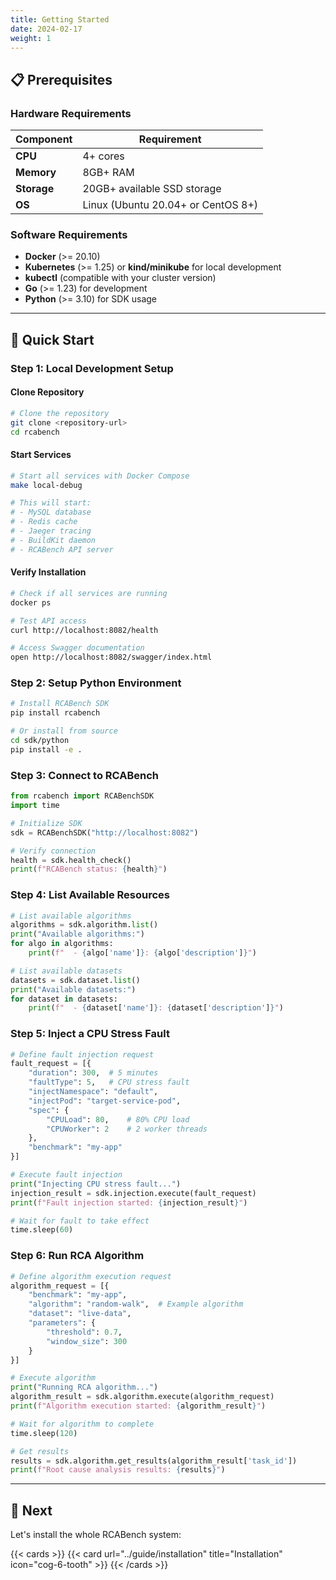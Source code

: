```yaml
---
title: Getting Started
date: 2024-02-17
weight: 1
---
```


## 📋 Prerequisites

### Hardware Requirements

| Component   | Requirement                        |
| ----------- | ---------------------------------- |
| **CPU**     | 4+ cores                           |
| **Memory**  | 8GB+ RAM                           |
| **Storage** | 20GB+ available SSD storage        |
| **OS**      | Linux (Ubuntu 20.04+ or CentOS 8+) |

### Software Requirements

- **Docker** (>= 20.10)
- **Kubernetes** (>= 1.25) or **kind/minikube** for local development
- **kubectl** (compatible with your cluster version)
- **Go** (>= 1.23) for development
- **Python** (>= 3.10) for SDK usage

---

## 🚀 Quick Start

### Step 1: Local Development Setup

#### Clone Repository

```bash
# Clone the repository
git clone <repository-url>
cd rcabench
```

#### Start Services

```bash
# Start all services with Docker Compose
make local-debug

# This will start:
# - MySQL database
# - Redis cache
# - Jaeger tracing
# - BuildKit daemon
# - RCABench API server
```

#### Verify Installation

```bash
# Check if all services are running
docker ps

# Test API access
curl http://localhost:8082/health

# Access Swagger documentation
open http://localhost:8082/swagger/index.html
```

### Step 2: Setup Python Environment

```bash
# Install RCABench SDK
pip install rcabench

# Or install from source
cd sdk/python
pip install -e .
```

### Step 3: Connect to RCABench

```python
from rcabench import RCABenchSDK
import time

# Initialize SDK
sdk = RCABenchSDK("http://localhost:8082")

# Verify connection
health = sdk.health_check()
print(f"RCABench status: {health}")
```

### Step 4: List Available Resources

```python
# List available algorithms
algorithms = sdk.algorithm.list()
print("Available algorithms:")
for algo in algorithms:
    print(f"  - {algo['name']}: {algo['description']}")

# List available datasets
datasets = sdk.dataset.list()
print("Available datasets:")
for dataset in datasets:
    print(f"  - {dataset['name']}: {dataset['description']}")
```

### Step 5: Inject a CPU Stress Fault

```python
# Define fault injection request
fault_request = [{
    "duration": 300,  # 5 minutes
    "faultType": 5,   # CPU stress fault
    "injectNamespace": "default",
    "injectPod": "target-service-pod",
    "spec": {
        "CPULoad": 80,    # 80% CPU load
        "CPUWorker": 2    # 2 worker threads
    },
    "benchmark": "my-app"
}]

# Execute fault injection
print("Injecting CPU stress fault...")
injection_result = sdk.injection.execute(fault_request)
print(f"Fault injection started: {injection_result}")

# Wait for fault to take effect
time.sleep(60)
```

### Step 6: Run RCA Algorithm

```python
# Define algorithm execution request
algorithm_request = [{
    "benchmark": "my-app",
    "algorithm": "random-walk",  # Example algorithm
    "dataset": "live-data",
    "parameters": {
        "threshold": 0.7,
        "window_size": 300
    }
}]

# Execute algorithm
print("Running RCA algorithm...")
algorithm_result = sdk.algorithm.execute(algorithm_request)
print(f"Algorithm execution started: {algorithm_result}")

# Wait for algorithm to complete
time.sleep(120)

# Get results
results = sdk.algorithm.get_results(algorithm_result['task_id'])
print(f"Root cause analysis results: {results}")
```

---

## 📍 Next

Let's install the whole RCABench system:

{{< cards >}}
{{< card url="../guide/installation" title="Installation" icon="cog-6-tooth" >}}
{{< /cards >}}

```

```
